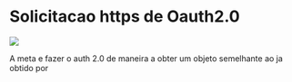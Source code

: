 # Solicitacao https de Oauth2.0
![](oauth2.drawio.png)

A meta e fazer o auth 2.0 de maneira a obter um objeto semelhante ao ja obtido por 